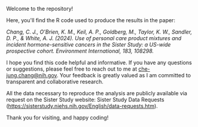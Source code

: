 Welcome to the repository!

Here, you'll find the R code used to produce the results in the paper:

<i>Chang, C. J., O'Brien, K. M., Keil, A. P., Goldberg, M., Taylor, K. W., Sandler, D. P., & White, A. J. (2024). Use of personal care product mixtures and incident hormone-sensitive cancers in the Sister Study: a US-wide prospective cohort. Environment International, 183, 108298.</i>

I hope you find this code helpful and informative. If you have any questions or suggestions, please feel free to reach out to me at che-jung.chang@nih.gov. Your feedback is greatly valued as I am committed to transparent and collaborative research.

All the data necessary to reproduce the analysis are publicly available via request on the Sister Study website: Sister Study Data Requests (https://sisterstudy.niehs.nih.gov/English/data-requests.htm).

Thank you for visiting, and happy coding!
